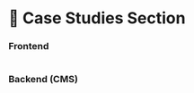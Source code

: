 # 📎 Case Studies Section

### **Frontend**

<figure><img src="../../.gitbook/assetsBEL/case-studies-section.png" alt=""><figcaption></figcaption></figure>

### Backend (CMS)

<figure><img src="../../.gitbook/assetsBEL/case-studies-section-cms.png" alt=""><figcaption></figcaption></figure>
